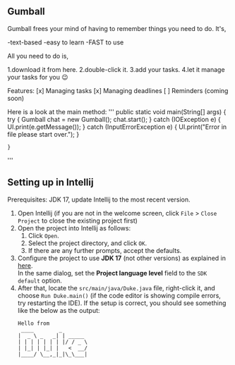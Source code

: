## Gumball
Gumball frees your mind of having to remember things you need to do. It's,

-text-based
-easy to learn
-FAST to use

All you need to do is,

1.download it from here.
2.double-click it.
3.add your tasks.
4.let it manage your tasks for you 😉

Features:
[x] Managing tasks
[x] Managing deadlines
[ ] Reminders (coming soon)

Here is a look at the main method:
'''
public static void main(String[] args) {
        try {
            Gumball chat = new Gumball();
            chat.start();
        } catch (IOException e) {
            UI.print(e.getMessage());
        } catch (InputErrorException e) {
            UI.print("Error in file please start over.");
        }

    }
'''


## Setting up in Intellij

Prerequisites: JDK 17, update Intellij to the most recent version.

1. Open Intellij (if you are not in the welcome screen, click `File` > `Close Project` to close the existing project first)
1. Open the project into Intellij as follows:
   1. Click `Open`.
   1. Select the project directory, and click `OK`.
   1. If there are any further prompts, accept the defaults.
1. Configure the project to use **JDK 17** (not other versions) as explained in [here](https://www.jetbrains.com/help/idea/sdk.html#set-up-jdk).<br>
   In the same dialog, set the **Project language level** field to the `SDK default` option.
3. After that, locate the `src/main/java/Duke.java` file, right-click it, and choose `Run Duke.main()` (if the code editor is showing compile errors, try restarting the IDE). If the setup is correct, you should see something like the below as the output:
   ```
   Hello from
    ____        _        
   |  _ \ _   _| | _____ 
   | | | | | | | |/ / _ \
   | |_| | |_| |   <  __/
   |____/ \__,_|_|\_\___|
   ```
